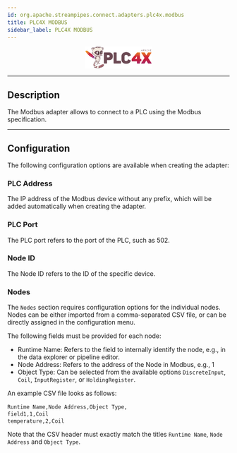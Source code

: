 ```yaml
---
id: org.apache.streampipes.connect.adapters.plc4x.modbus
title: PLC4X MODBUS
sidebar_label: PLC4X MODBUS
---
```


<!--
  ~ Licensed to the Apache Software Foundation (ASF) under one or more
  ~ contributor license agreements.  See the NOTICE file distributed with
  ~ this work for additional information regarding copyright ownership.
  ~ The ASF licenses this file to You under the Apache License, Version 2.0
  ~ (the "License"); you may not use this file except in compliance with
  ~ the License.  You may obtain a copy of the License at
  ~
  ~    http://www.apache.org/licenses/LICENSE-2.0
  ~
  ~ Unless required by applicable law or agreed to in writing, software
  ~ distributed under the License is distributed on an "AS IS" BASIS,
  ~ WITHOUT WARRANTIES OR CONDITIONS OF ANY KIND, either express or implied.
  ~ See the License for the specific language governing permissions and
  ~ limitations under the License.
  ~
  -->



<p align="center"> 
    <img src="/img/pipeline-elements/org.apache.streampipes.connect.iiot.adapters.plc4x.modbus/icon.png" width="150px;" class="pe-image-documentation"/>
</p>

***

## Description

The Modbus adapter allows to connect to a PLC using the Modbus specification.

***

## Configuration

The following configuration options are available when creating the adapter:

### PLC Address

The IP address of the Modbus device without any prefix, which will be added automatically when creating the adapter.

### PLC Port

The PLC port refers to the port of the PLC, such as 502.

### Node ID

The Node ID refers to the ID of the specific device.

### Nodes

The `Nodes` section requires configuration options for the individual nodes.
Nodes can be either imported from a comma-separated CSV file, or can be directly assigned in the configuration menu.

The following fields must be provided for each node:

* Runtime Name: Refers to the field to internally identify the node, e.g., in the data explorer or pipeline editor.
* Node Address: Refers to the address of the Node in Modbus, e.g., 1
* Object Type: Can be selected from the available options `DiscreteInput`, `Coil`, `InputRegister`,
  or `HoldingRegister`.

An example CSV file looks as follows:

```
Runtime Name,Node Address,Object Type,
field1,1,Coil
temperature,2,Coil
```

Note that the CSV header must exactly match the titles `Runtime Name`, `Node Address` and `Object Type`.
